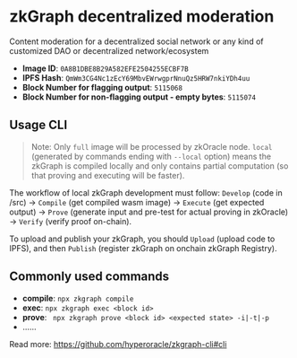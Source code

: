 # zkGraph decentralized moderation
Content moderation for a decentralized social network or any kind of customized DAO or decentralized network/ecosystem
- **Image ID**: `0A8B1DBE8B29A582EFE2504255ECBF7B`
- **IPFS Hash**: `QmWm3CG4Nc1zEcY69MbvEWrwgprNnuQz5HRW7nkiYDh4uu`
- **Block Number for flagging output**: `5115068`
- **Block Number for non-flagging output - empty bytes**: `5115074`
## Usage CLI

> Note: Only `full` image will be processed by zkOracle node. `local` (generated by commands ending with `--local` option) means the zkGraph is compiled locally and only contains partial computation (so that proving and executing will be faster).

The workflow of local zkGraph development must follow: `Develop` (code in /src) -> `Compile` (get compiled wasm image) -> `Execute` (get expected output) -> `Prove` (generate input and pre-test for actual proving in zkOracle) -> `Verify` (verify proof on-chain).

To upload and publish your zkGraph, you should `Upload` (upload code to IPFS), and then `Publish` (register zkGraph on onchain zkGraph Registry).

## Commonly used commands

- **compile**: `npx zkgraph compile`
- **exec**: `npx zkgraph exec <block id>`
- **prove**: ` npx zkgraph prove <block id> <expected state> -i|-t|-p`  
- ……

Read more: https://github.com/hyperoracle/zkgraph-cli#cli
